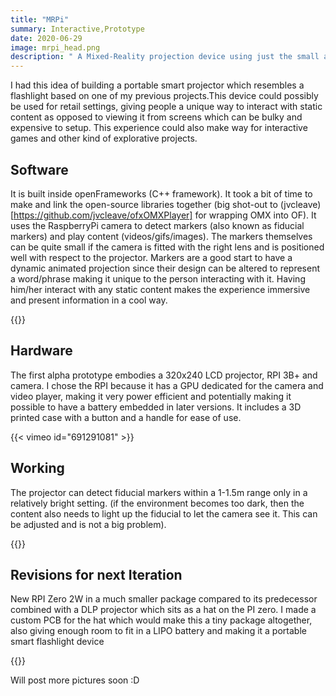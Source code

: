 ```yaml
---
title: "MRPi"
summary: Interactive,Prototype
date: 2020-06-29
image: mrpi_head.png
description: " A Mixed-Reality projection device using just the small and powerful RPI Zero2W"
---
```


I had this idea of building a portable smart projector which resembles a flashlight based on one of my previous projects.This device could possibly be used for retail settings, giving people a unique way to interact with static content as opposed to viewing it from screens which can be bulky and expensive to setup. This experience could also make way for interactive games and other kind of explorative projects. 

## Software 
It is built inside openFrameworks (C++ framework). It took a bit of time to make and link the open-source libraries together (big shot-out to (jvcleave)[https://github.com/jvcleave/ofxOMXPlayer] for wrapping OMX into OF). It uses the RaspberryPi camera to detect markers (also known as fiducial markers) and play content (videos/gifs/images). The markers themselves can be quite small if the camera is fitted with the right lens and is positioned well with respect to the projector. Markers are a good start to have a dynamic animated projection since their design can be altered to represent a word/phrase making it unique to the person interacting with it. Having him/her interact with any static content makes the experience immersive and present information in a cool way.

{{<bundle-image title="Alpha Prototype" name="mrp1.jpg" >}}

## Hardware
The first alpha prototype embodies a 320x240 LCD projector, RPI 3B+ and camera. I chose the RPI because it has a GPU dedicated for the camera and video player, making it very power efficient and potentially making it possible to have a battery embedded in later versions. It includes a 3D printed case with a button and a handle for ease of use. 

{{< vimeo id="691291081" >}}

## Working
The projector can detect fiducial markers within a 1-1.5m range only in a relatively bright setting. (if the environment becomes too dark, then the content also needs to light up the fiducial to let the camera see it. This can be adjusted and is not a big problem). 

{{<bundle-image title="Beta Prototype" name="mrp2.jpg" >}}

## Revisions for next Iteration 
New RPI Zero 2W in a much smaller package compared to its predecessor combined with a DLP projector which sits as a hat on the PI zero. I made a custom PCB for the hat which would make this a tiny package altogether, also giving enough room to fit in a LIPO battery and making it a portable smart flashlight device 

{{<bundle-image title="Custom PCB" name="mrp3.jpg" >}}

Will post more pictures soon :D

